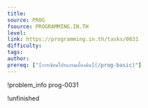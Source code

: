 ```yaml
---
title: 
source: PROG
fsource: PROGRAMMING.IN.TH
level:
link: https://programming.in.th/tasks/0031
difficulty: 
tags: 
author: 
prereq: ["[การเขียนโปรแกรมเบื้องต้น](/prog-basic)"]
---
```


!problem_info prog-0031

!unfinished
